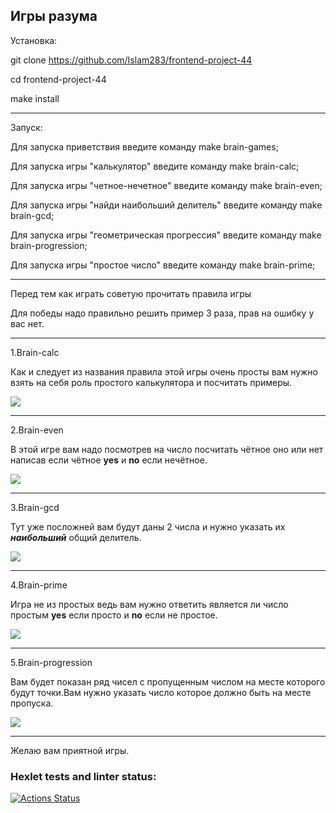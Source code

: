 Игры разума
---
Установка:

git clone https://github.com/Islam283/frontend-project-44

cd frontend-project-44

make install

---
Запуск:

Для запуска приветствия введите команду make brain-games;

Для запуска игры "калькулятор" введите команду make brain-calc;

Для запуска игры "четное-нечетное" введите команду make brain-even;

Для запуска игры "найди наибольший делитель" введите команду make brain-gcd;

Для запуска игры "геометрическая прогрессия" введите команду make brain-progression;

Для запуска игры "простое число" введите команду make brain-prime;

---
Перед тем как играть советую прочитать правила игры

Для победы надо правильно решить пример 3 раза, прав на ошибку у вас нет.

---
1.Brain-calc

Как и следует из названия правила этой игры очень просты вам нужно взять на себя роль простого калькулятора и посчитать примеры.

<img src ="/home/mgok10/frontend-project-44/pictures/Снимок экрана от 2023-04-03 10-27-48.png">

---

2.Brain-even

В этой игре вам надо посмотрев на число посчитать чётное оно или нет написав если чётное __yes__  и __no__ если нечётное.

<img src="/home/mgok10/frontend-project-44/pictures/Снимок экрана от 2023-04-03 10-40-59.png">

---
3.Brain-gcd

Тут уже посложней вам будут даны 2 числа и нужно указать их ___наибольший___ общий делитель.

<img src="/home/mgok10/frontend-project-44/pictures/Снимок экрана от 2023-04-03 10-44-43.png">

___
4.Brain-prime

Игра не из простых ведь вам нужно ответить является ли число простым __yes__ если просто и __no__ если не простое.

<img src="/home/mgok10/frontend-project-44/pictures/Снимок экрана от 2023-04-03 10-48-19.png">

___
5.Brain-progression

Вам будет показан ряд чисел с пропущенным числом на месте которого будут точки.Вам нужно указать число которое должно быть на месте пропуска.

<img src="/home/mgok10/frontend-project-44/pictures/Снимок экрана от 2023-04-03 
10-51-16.png">
___
Желаю вам приятной игры.
### Hexlet tests and linter status:
[![Actions Status](https://github.com/Islam283/frontend-project-44/workflows/hexlet-check/badge.svg)](https://github.com/Islam283/frontend-project-44/actions)